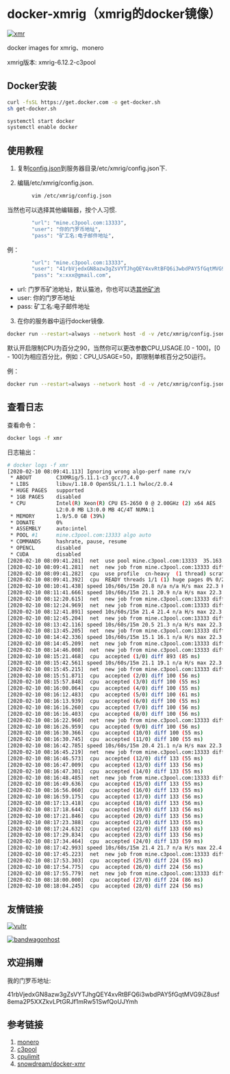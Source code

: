 # docker-xmrig（xmrig的docker镜像）
[![xmr](http://dockeri.co/image/wisdomclouds/xmrig)](https://hub.docker.com/r/wisdomclouds/xmrig)

docker images for xmrig、monero

xmrig版本: xmrig-6.12.2-c3pool

## Docker安装

```bash
curl -fsSL https://get.docker.com -o get-docker.sh
sh get-docker.sh

systemctl start docker 
systemctl enable docker
```

## 使用教程
1. 复制[config.json](https://github.com/WisdomGE-cloud/xmrig-docker/blob/main/config.json)到服务器目录/etc/xmrig/config.json下.

2. 编辑/etc/xmrig/config.json.
```bash
        vim /etc/xmrig/config.json
```
   当然也可以选择其他编辑器，按个人习惯.
```bash
        "url": "mine.c3pool.com:13333",
        "user": "你的门罗币地址",
        "pass": "矿工名:电子邮件地址",
```
   例：
```bash
        "url": "mine.c3pool.com:13333",
        "user": "41rbVjedxGN8azw3gZsVYTJhgQEY4xvRtBFQ6i3wbdPAY5fGqtMVG9iZ8usf8ema2P5XXZkvLPtGRJf1mRw51SwfQoUJYmh",
        "pass": "x:xxx@gmail.com",
```

* url: 门罗币矿池地址，默认猫池，你也可以选[其他矿池](https://monero.org/services/mining-pools/)
* user: 你的门罗币地址
* pass: 矿工名:电子邮件地址

3. 在你的服务器中运行docker镜像.

```bash
docker run --restart=always --network host -d -v /etc/xmrig/config.json:/etc/xmrig/config.json --name xmr wisdom2622069252/xmrig
```

默认开启限制CPU为百分之90，当然你可以更改参数CPU_USAGE.[0 - 100]，[0 - 100]为相应百分比，例如：CPU_USAGE=50，即限制单核百分之50运行。

例：

```bash
docker run --restart=always --network host -d -v /etc/xmrig/config.json:/etc/xmrig/config.json -e CPU_USAGE=100 --name xmr wisdom2622069252/xmrig
```

## 查看日志

查看命令：

```bash
docker logs -f xmr
```

日志输出：

```bash
# docker logs -f xmr
[2020-02-10 08:09:41.113] Ignoring wrong algo-perf name rx/v
 * ABOUT        C3XMRig/5.11.1-c3 gcc/7.4.0
 * LIBS         libuv/1.18.0 OpenSSL/1.1.1 hwloc/2.0.4
 * HUGE PAGES   supported
 * 1GB PAGES    disabled
 * CPU          Intel(R) Xeon(R) CPU E5-2650 0 @ 2.00GHz (2) x64 AES
                L2:0.0 MB L3:0.0 MB 4C/4T NUMA:1
 * MEMORY       1.9/5.0 GB (39%)
 * DONATE       0%
 * ASSEMBLY     auto:intel
 * POOL #1      mine.c3pool.com:13333 algo auto
 * COMMANDS     hashrate, pause, resume
 * OPENCL       disabled
 * CUDA         disabled
[2020-02-10 08:09:41.281]  net  use pool mine.c3pool.com:13333  35.163.175.186
[2020-02-10 08:09:41.281]  net  new job from mine.c3pool.com:13333 diff 7285 algo cn-heavy/tube height 531585
[2020-02-10 08:09:41.282]  cpu  use profile  cn-heavy  (1 thread) scratchpad 4096 KB
[2020-02-10 08:09:41.392]  cpu  READY threads 1/1 (1) huge pages 0% 0/2 memory 4096 KB (110 ms)
[2020-02-10 08:10:41.438] speed 10s/60s/15m 20.8 n/a n/a H/s max 22.3 H/s
[2020-02-10 08:11:41.666] speed 10s/60s/15m 21.1 20.9 n/a H/s max 22.3 H/s
[2020-02-10 08:12:20.615]  net  new job from mine.c3pool.com:13333 diff 7054 algo cn-heavy/tube height 531586
[2020-02-10 08:12:24.969]  net  new job from mine.c3pool.com:13333 diff 7054 algo cn-heavy/tube height 531587
[2020-02-10 08:12:41.891] speed 10s/60s/15m 21.4 21.4 n/a H/s max 22.3 H/s
[2020-02-10 08:12:45.204]  net  new job from mine.c3pool.com:13333 diff 4602 algo cn-heavy/tube height 531587
[2020-02-10 08:13:42.116] speed 10s/60s/15m 20.5 21.3 n/a H/s max 22.3 H/s
[2020-02-10 08:13:45.205]  net  new job from mine.c3pool.com:13333 diff 2263 algo cn-heavy/tube height 531587
[2020-02-10 08:14:42.336] speed 10s/60s/15m 15.1 16.1 n/a H/s max 22.3 H/s
[2020-02-10 08:14:45.209]  net  new job from mine.c3pool.com:13333 diff 893 algo cn-heavy/tube height 531587
[2020-02-10 08:14:46.008]  net  new job from mine.c3pool.com:13333 diff 893 algo cn-heavy/tube height 531588
[2020-02-10 08:15:21.468]  cpu  accepted (1/0) diff 893 (85 ms)
[2020-02-10 08:15:42.561] speed 10s/60s/15m 21.1 19.1 n/a H/s max 22.3 H/s
[2020-02-10 08:15:45.215]  net  new job from mine.c3pool.com:13333 diff 100 algo cn-heavy/tube height 531588
[2020-02-10 08:15:51.871]  cpu  accepted (2/0) diff 100 (56 ms)
[2020-02-10 08:15:57.848]  cpu  accepted (3/0) diff 100 (55 ms)
[2020-02-10 08:16:00.064]  cpu  accepted (4/0) diff 100 (55 ms)
[2020-02-10 08:16:12.483]  cpu  accepted (5/0) diff 100 (61 ms)
[2020-02-10 08:16:13.939]  cpu  accepted (6/0) diff 100 (55 ms)
[2020-02-10 08:16:16.260]  cpu  accepted (7/0) diff 100 (56 ms)
[2020-02-10 08:16:16.403]  cpu  accepted (8/0) diff 100 (56 ms)
[2020-02-10 08:16:22.960]  net  new job from mine.c3pool.com:13333 diff 100 algo cn-heavy/tube height 531589
[2020-02-10 08:16:26.959]  cpu  accepted (9/0) diff 100 (56 ms)
[2020-02-10 08:16:30.366]  cpu  accepted (10/0) diff 100 (55 ms)
[2020-02-10 08:16:30.745]  cpu  accepted (11/0) diff 100 (55 ms)
[2020-02-10 08:16:42.785] speed 10s/60s/15m 20.4 21.1 n/a H/s max 22.3 H/s
[2020-02-10 08:16:45.219]  net  new job from mine.c3pool.com:13333 diff 133 algo cn-heavy/tube height 531589
[2020-02-10 08:16:46.573]  cpu  accepted (12/0) diff 133 (55 ms)
[2020-02-10 08:16:47.009]  cpu  accepted (13/0) diff 133 (56 ms)
[2020-02-10 08:16:47.301]  cpu  accepted (14/0) diff 133 (55 ms)
[2020-02-10 08:16:48.485]  net  new job from mine.c3pool.com:13333 diff 133 algo cn-heavy/tube height 531590
[2020-02-10 08:16:49.636]  cpu  accepted (15/0) diff 133 (55 ms)
[2020-02-10 08:16:56.060]  cpu  accepted (16/0) diff 133 (55 ms)
[2020-02-10 08:16:59.175]  cpu  accepted (17/0) diff 133 (56 ms)
[2020-02-10 08:17:13.418]  cpu  accepted (18/0) diff 133 (56 ms)
[2020-02-10 08:17:18.644]  cpu  accepted (19/0) diff 133 (56 ms)
[2020-02-10 08:17:21.846]  cpu  accepted (20/0) diff 133 (56 ms)
[2020-02-10 08:17:23.388]  cpu  accepted (21/0) diff 133 (55 ms)
[2020-02-10 08:17:24.632]  cpu  accepted (22/0) diff 133 (60 ms)
[2020-02-10 08:17:29.834]  cpu  accepted (23/0) diff 133 (56 ms)
[2020-02-10 08:17:34.464]  cpu  accepted (24/0) diff 133 (59 ms)
[2020-02-10 08:17:42.993] speed 10s/60s/15m 21.4 21.7 n/a H/s max 22.4 H/s
[2020-02-10 08:17:45.223]  net  new job from mine.c3pool.com:13333 diff 224 algo cn-heavy/tube height 531590
[2020-02-10 08:17:53.303]  cpu  accepted (25/0) diff 224 (55 ms)
[2020-02-10 08:17:54.775]  cpu  accepted (26/0) diff 224 (56 ms)
[2020-02-10 08:17:55.779]  net  new job from mine.c3pool.com:13333 diff 224 algo cn-heavy/tube height 531591
[2020-02-10 08:18:00.000]  cpu  accepted (27/0) diff 224 (86 ms)
[2020-02-10 08:18:04.245]  cpu  accepted (28/0) diff 224 (56 ms)
```

## 友情链接

[![vultr](https://www.vultr.com/media/banners/banner_728x90.png)](https://www.vultr.com/?ref=8777656-6G)

[![bandwagonhost](https://bwh88.net/templates/organicbandwagon/images/banner1.jpg)](https://bwh88.net/aff.php?aff=60603)

## 欢迎捐赠

我的门罗币地址:

41rbVjedxGN8azw3gZsVYTJhgQEY4xvRtBFQ6i3wbdPAY5fGqtMVG9iZ8usf8ema2P5XXZkvLPtGRJf1mRw51SwfQoUJYmh

## 参考链接

1. [monero](https://web.getmonero.org/)
1. [c3pool](https://c3pool.com/#/dashboard)
1. [cpulimit](https://github.com/opsengine/cpulimit/)
1. [snowdream/docker-xmr](https://github.com/snowdream/docker-xmr)
